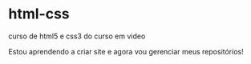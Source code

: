 # html-css
curso de html5 e css3 do curso em video

Estou aprendendo a criar site e agora vou gerenciar meus repositórios!